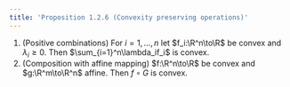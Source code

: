 ```yaml
---
title: 'Proposition 1.2.6 (Convexity preserving operations)'
---
```


1. (Positive combinations) For $i=1,\ldots,n$ let $f_i:\R^n\to\R$ be
   convex and $\lambda_i\geq0$.  Then $\sum_{i=1}^n\lambda_if_i$ is
   convex.
2. (Composition with affine mapping) $f:\R^n\to\R$ be convex
   and $g:\R^m\to\R^n$ affine.  Then $f\circ G$ is convex.
